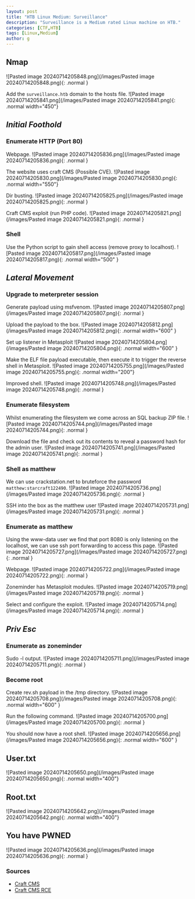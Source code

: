 ```yaml
---
layout: post
title: "HTB Linux Medium: Surveillance"
description: "Surveillance is a Medium rated Linux machine on HTB."
categories: [CTF,HTB]
tags: [Linux,Medium]
author: g
---
```


## Nmap
![Pasted image 20240714205848.png](/images/Pasted image 20240714205848.png){: .normal }

Add the `surveillance.htb` domain to the hosts file.
![Pasted image 20240714205841.png](/images/Pasted image 20240714205841.png){: .normal width="450"}

## _**Initial Foothold**_
### Enumerate HTTP (Port 80)
Webpage.
![Pasted image 20240714205836.png](/images/Pasted image 20240714205836.png){: .normal }

The website uses craft CMS (Possible CVE).
![Pasted image 20240714205830.png](/images/Pasted image 20240714205830.png){: .normal width="550"}

Dir busting.
![Pasted image 20240714205825.png](/images/Pasted image 20240714205825.png){: .normal }

Craft CMS exploit (run PHP code).
![Pasted image 20240714205821.png](/images/Pasted image 20240714205821.png){: .normal }


### Shell
Use the Python script to gain shell access (remove proxy to localhost).
![Pasted image 20240714205817.png](/images/Pasted image 20240714205817.png){: .normal width="500" }


## _**Lateral Movement**_
### Upgrade to meterpreter session
Generate payload using msfvenom.
![Pasted image 20240714205807.png](/images/Pasted image 20240714205807.png){: .normal }

Upload the payload to the box.
![Pasted image 20240714205812.png](/images/Pasted image 20240714205812.png){: .normal width="600" }

Set up listener in Metasploit
![Pasted image 20240714205804.png](/images/Pasted image 20240714205804.png){: .normal width="600" }

Make the ELF file payload executable, then execute it to trigger the reverse shell in Metasploit.
![Pasted image 20240714205755.png](/images/Pasted image 20240714205755.png){: .normal width="200"}

Improved shell.
![Pasted image 20240714205748.png](/images/Pasted image 20240714205748.png){: .normal }


### Enumerate filesystem
Whilst enumerating the filesystem we come across an SQL backup ZIP file.
![Pasted image 20240714205744.png](/images/Pasted image 20240714205744.png){: .normal }

Download the file and check out its contents to reveal a password hash for the admin user.
![Pasted image 20240714205741.png](/images/Pasted image 20240714205741.png){: .normal }


### Shell as matthew
We can use crackstation.net to bruteforce the password `matthew:starcraft122490`.
![Pasted image 20240714205736.png](/images/Pasted image 20240714205736.png){: .normal }

SSH into the box as the matthew user
![Pasted image 20240714205731.png](/images/Pasted image 20240714205731.png){: .normal }


### Enumerate as matthew
Using the www-data user we find that port 8080 is only listening on the localhost, we can use ssh port forwarding to access this page.
![Pasted image 20240714205727.png](/images/Pasted image 20240714205727.png){: .normal }

Webpage.
![Pasted image 20240714205722.png](/images/Pasted image 20240714205722.png){: .normal }

Zoneminder has Metasploit modules.
![Pasted image 20240714205719.png](/images/Pasted image 20240714205719.png){: .normal }

Select and configure the exploit.
![Pasted image 20240714205714.png](/images/Pasted image 20240714205714.png){: .normal }

## _**Priv Esc**_
### Enumerate as zoneminder
Sudo -l output.
![Pasted image 20240714205711.png](/images/Pasted image 20240714205711.png){: .normal }


### Become root
Create rev.sh payload in the /tmp directory.
![Pasted image 20240714205708.png](/images/Pasted image 20240714205708.png){: .normal width="600" }

Run the following command.
![Pasted image 20240714205700.png](/images/Pasted image 20240714205700.png){: .normal }

You should now have a root shell.
![Pasted image 20240714205656.png](/images/Pasted image 20240714205656.png){: .normal width="600" }


## User.txt
![Pasted image 20240714205650.png](/images/Pasted image 20240714205650.png){: .normal width="400"}


## Root.txt
![Pasted image 20240714205642.png](/images/Pasted image 20240714205642.png){: .normal width="400"}


## You have PWNED
![Pasted image 20240714205636.png](/images/Pasted image 20240714205636.png){: .normal }


### Sources
- [Craft CMS](https://threatprotect.qualys.com/2023/09/25/craft-cms-remote-code-execution-vulnerability-cve-2023-41892/)
- [Craft CMS RCE](https://gist.github.com/gmh5225/8fad5f02c2cf0334249614eb80cbf4ce)